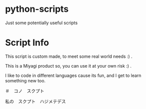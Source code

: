 # python-scripts
Just some potentially useful scripts

# Script Info

This script is custom made, to meet some real world needs :) .

This is a Miyagi product so, you can use it at your own risk :) .

I like to code in different languages cause its fun, and I get to learn something new too.

＃　コノ　スクプト

私の　スクプト　ハジメテデス
